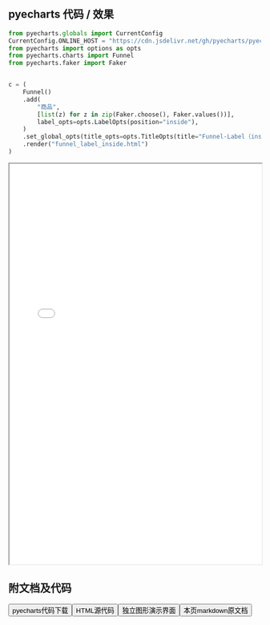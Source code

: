 
## pyecharts 代码 / 效果

```python
from pyecharts.globals import CurrentConfig
CurrentConfig.ONLINE_HOST = "https://cdn.jsdelivr.net/gh/pyecharts/pyecharts-assets@latest/assets/"
from pyecharts import options as opts
from pyecharts.charts import Funnel
from pyecharts.faker import Faker


c = (
    Funnel()
    .add(
        "商品",
        [list(z) for z in zip(Faker.choose(), Faker.values())],
        label_opts=opts.LabelOpts(position="inside"),
    )
    .set_global_opts(title_opts=opts.TitleOpts(title="Funnel-Label（inside)"))
    .render("funnel_label_inside.html")
)
```

<iframe width="100%" height="800px" src="/pyecharts/Funnel/funnel_label_inside.html"></iframe>

## 附文档及代码

<a href="https://cdn.jsdelivr.net/gh/wfy-belief/python/docs/pyecharts/Funnel/funnel_label_inside.py"><button class="mybutton">pyecharts代码下载</button></a><a href="https://cdn.jsdelivr.net/gh/wfy-belief/python/docs/pyecharts/Funnel/funnel_label_inside.html"><button class="mybutton">HTML源代码</button></a><a href="https://python.wfyblog.cn/pyecharts/Funnel/funnel_label_inside.html"><button class="mybutton">独立图形演示界面</button></a><a href="https://cdn.jsdelivr.net/gh/wfy-belief/python/docs/pyecharts/Funnel/funnel_label_inside.md"><button class="mybutton">本页markdown原文档</button></a>